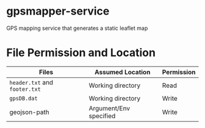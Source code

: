 # gpsmapper-service
GPS mapping service that generates a static leaflet map

# File Permission and Location

| Files | Assumed Location | Permission |
| ----- | ---------------- | ---------- |
| `header.txt` and `footer.txt` | Working directory | Read |
| `gpsDB.dat` | Working directory | Write |
| geojson-path | Argument/Env specified | Write |